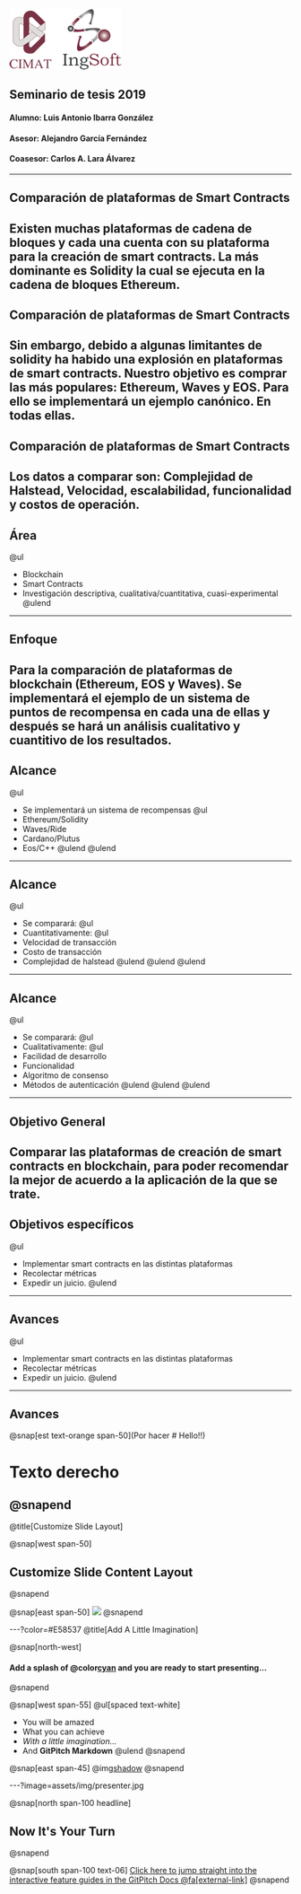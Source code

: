 ![Logo](doc/assets/logo_ingsoft_200x1081.png)

## Seminario de tesis 2019
#### Alumno: Luis Antonio Ibarra González
#### Asesor: Alejandro García Fernández
#### Coasesor: Carlos A. Lara Álvarez

---

## Comparación de plataformas de Smart Contracts
Existen muchas plataformas de cadena de bloques y cada una cuenta con su plataforma para la creación de smart contracts. La más dominante es Solidity la cual se ejecuta en la cadena de bloques Ethereum.
---

## Comparación de plataformas de Smart Contracts
Sin embargo, debido a algunas limitantes de solidity ha habido una explosión en plataformas de smart contracts. 
Nuestro objetivo es comprar las más populares: Ethereum, Waves y EOS. Para ello se implementará un ejemplo canónico. En todas ellas.
---

## Comparación de plataformas de Smart Contracts
Los datos a comparar son: Complejidad de Halstead, Velocidad, escalabilidad, funcionalidad y costos de operación.
---
## Área
@ul
- Blockchain
- Smart Contracts
- Investigación descriptiva, cualitativa/cuantitativa, cuasi-experimental
@ulend
---
## Enfoque
Para la comparación de plataformas de blockchain (Ethereum, EOS y Waves). Se implementará el ejemplo de un sistema de puntos de recompensa en cada una de ellas y después se hará un análisis cualitativo y cuantitivo de los resultados.
---
## Alcance
@ul
- Se implementará un sistema de recompensas
@ul
- Ethereum/Solidity
- Waves/Ride
- Cardano/Plutus
- Eos/C++
@ulend
@ulend
---
## Alcance
@ul
- Se comparará:
@ul
- Cuantitativamente:
@ul
- Velocidad de transacción
- Costo de transacción
- Complejidad de halstead
@ulend
@ulend
@ulend
---
## Alcance
@ul
- Se comparará:
@ul
- Cualitativamente:
@ul
- Facilidad de desarrollo
- Funcionalidad
- Algoritmo de consenso
- Métodos de autenticación
@ulend
@ulend
@ulend
---
## Objetivo General
Comparar las plataformas de creación de smart contracts en blockchain, para poder recomendar la mejor de acuerdo a la aplicación de la que se trate.
---
## Objetivos específicos
@ul
- Implementar smart contracts en las distintas plataformas
- Recolectar métricas
- Expedir un juicio.
@ulend
---
## Avances
@ul
- Implementar smart contracts en las distintas plataformas
- Recolectar métricas
- Expedir un juicio.
@ulend
---
## Avances
@snap[est text-orange span-50](Por hacer # Hello!!)
# Texto derecho
@snapend
---
@title[Customize Slide Layout]

@snap[west span-50]
## Customize Slide Content Layout
@snapend

@snap[east span-50]
![](assets/img/presentation.png)
@snapend

---?color=#E58537
@title[Add A Little Imagination]

@snap[north-west]
#### Add a splash of @color[cyan](**color**) and you are ready to start presenting...
@snapend

@snap[west span-55]
@ul[spaced text-white]
- You will be amazed
- What you can achieve
- *With a little imagination...*
- And **GitPitch Markdown**
@ulend
@snapend

@snap[east span-45]
@img[shadow](assets/img/conference.png)
@snapend

---?image=assets/img/presenter.jpg

@snap[north span-100 headline]
## Now It's Your Turn
@snapend

@snap[south span-100 text-06]
[Click here to jump straight into the interactive feature guides in the GitPitch Docs @fa[external-link]](https://gitpitch.com/docs/getting-started/tutorial/)
@snapend

